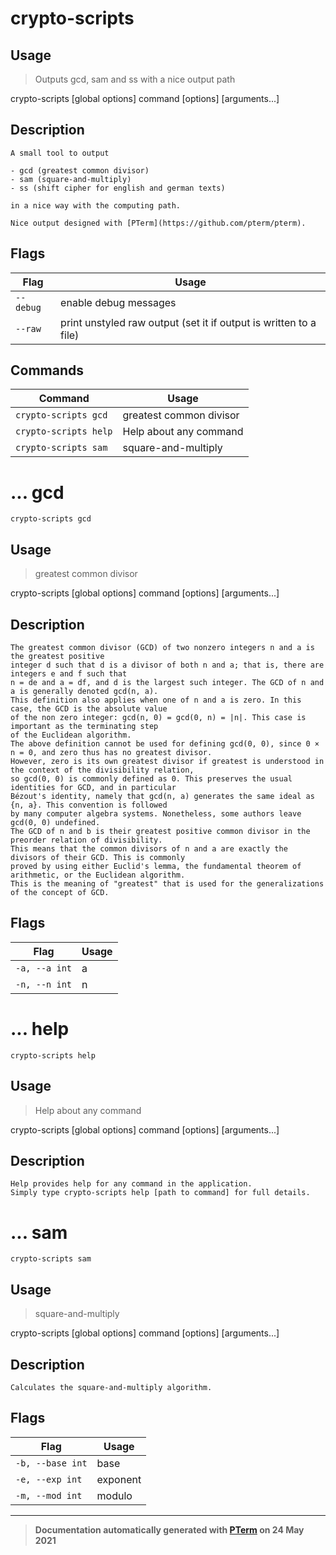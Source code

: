 # crypto-scripts

## Usage
> Outputs gcd, sam and ss with a nice output path

crypto-scripts [global options] command [options] [arguments...]

## Description

```
A small tool to output

- gcd (greatest common divisor)
- sam (square-and-multiply)
- ss (shift cipher for english and german texts)

in a nice way with the computing path.

Nice output designed with [PTerm](https://github.com/pterm/pterm).
```

## Flags
|Flag|Usage|
|----|-----|
|`--debug`|enable debug messages|
|`--raw`|print unstyled raw output (set it if output is written to a file)|

## Commands
|Command|Usage|
|-------|-----|
|`crypto-scripts gcd`|greatest common divisor|
|`crypto-scripts help`|Help about any command|
|`crypto-scripts sam`|square-and-multiply|
# ... gcd
`crypto-scripts gcd`

## Usage
> greatest common divisor

crypto-scripts [global options] command [options] [arguments...]

## Description

```
The greatest common divisor (GCD) of two nonzero integers n and a is the greatest positive 
integer d such that d is a divisor of both n and a; that is, there are integers e and f such that 
n = de and a = df, and d is the largest such integer. The GCD of n and a is generally denoted gcd(n, a).
This definition also applies when one of n and a is zero. In this case, the GCD is the absolute value 
of the non zero integer: gcd(n, 0) = gcd(0, n) = |n|. This case is important as the terminating step 
of the Euclidean algorithm.
The above definition cannot be used for defining gcd(0, 0), since 0 × n = 0, and zero thus has no greatest divisor. 
However, zero is its own greatest divisor if greatest is understood in the context of the divisibility relation, 
so gcd(0, 0) is commonly defined as 0. This preserves the usual identities for GCD, and in particular 
Bézout's identity, namely that gcd(n, a) generates the same ideal as {n, a}. This convention is followed 
by many computer algebra systems. Nonetheless, some authors leave gcd(0, 0) undefined.
The GCD of n and b is their greatest positive common divisor in the preorder relation of divisibility. 
This means that the common divisors of n and a are exactly the divisors of their GCD. This is commonly 
proved by using either Euclid's lemma, the fundamental theorem of arithmetic, or the Euclidean algorithm. 
This is the meaning of "greatest" that is used for the generalizations of the concept of GCD.
```

## Flags
|Flag|Usage|
|----|-----|
|`-a, --a int`|a|
|`-n, --n int`|n|
# ... help
`crypto-scripts help`

## Usage
> Help about any command

crypto-scripts [global options] command [options] [arguments...]

## Description

```
Help provides help for any command in the application.
Simply type crypto-scripts help [path to command] for full details.
```
# ... sam
`crypto-scripts sam`

## Usage
> square-and-multiply

crypto-scripts [global options] command [options] [arguments...]

## Description

```
Calculates the square-and-multiply algorithm.
```

## Flags
|Flag|Usage|
|----|-----|
|`-b, --base int`|base|
|`-e, --exp int`|exponent|
|`-m, --mod int`|modulo|


---
> **Documentation automatically generated with [PTerm](https://github.com/pterm/cli-template) on 24 May 2021**

